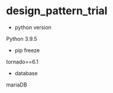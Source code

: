 # design_pattern_trial

- python version

Python 3.9.5

- pip freeze

tornado==6.1

- database

mariaDB
